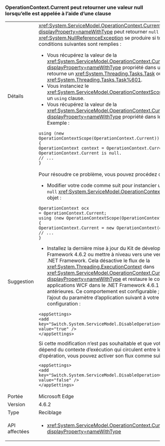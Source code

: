 ### <a name="operationcontextcurrent-may-return-null-when-called-in-a-using-clause"></a>OperationContext.Current peut retourner une valeur null lorsqu’elle est appelée à l’aide d’une clause

|   |   |
|---|---|
|Détails|<xref:System.ServiceModel.OperationContext.Current?displayProperty=nameWithType> peut retourner <code>null</code> et un <xref:System.NullReferenceException> se produire si toutes les conditions suivantes sont remplies :<ul><li>Vous récupérez la valeur de la <xref:System.ServiceModel.OperationContext.Current?displayProperty=nameWithType> propriété dans une méthode qui retourne un <xref:System.Threading.Tasks.Task> ou <xref:System.Threading.Tasks.Task%601>.</li><li>Vous instanciez le <xref:System.ServiceModel.OperationContextScope> de l’objet dans un <code>using</code> clause.</li><li>Vous récupérez la valeur de la <xref:System.ServiceModel.OperationContext.Current?displayProperty=nameWithType> propriété dans le <code>using statement</code>. Exemple :</li></ul><pre><code class="language-csharp">using (new OperationContextScope(OperationContext.Current))&#13;&#10;{&#13;&#10;OperationContext context = OperationContext.Current;      // OperationContext.Current is null.&#13;&#10;// ...&#13;&#10;}&#13;&#10;</code></pre>|
|Suggestion|Pour résoudre ce problème, vous pouvez procédez comme suit :<ul><li>Modifier votre code comme suit pour instancier un nouvel non -<code>null</code> <xref:System.ServiceModel.OperationContext.Current%2A> objet :</li></ul><pre><code class="language-csharp">OperationContext ocx = OperationContext.Current;&#13;&#10;using (new OperationContextScope(OperationContext.Current))&#13;&#10;{&#13;&#10;OperationContext.Current = new OperationContext(ocx.Channel);&#13;&#10;// ...&#13;&#10;}&#13;&#10;</code></pre><ul><li>Installez la dernière mise à jour du Kit de développement .NET Framework 4.6.2 ou mettre à niveau vers une version ultérieure du .NET Framework. Cela désactive le flux de la <xref:System.Threading.ExecutionContext> dans <xref:System.ServiceModel.OperationContext.Current?displayProperty=nameWithType> et restaure le comportement des applications WCF dans le .NET Framework 4.6.1 et versions antérieures. Ce comportement est configurable ; Il est équivalent à l’ajout du paramètre d’application suivant à votre fichier de configuration :</li></ul><pre><code class="language-xml">&lt;appSettings&gt;&#13;&#10;&lt;add key=&quot;Switch.System.ServiceModel.DisableOperationContextAsyncFlow&quot; value=&quot;true&quot; /&gt;&#13;&#10;&lt;/appSettings&gt;&#13;&#10;</code></pre>Si cette modification n’est pas souhaitable et que votre application dépend du contexte d’exécution qui circulent entre les contextes d’opération, vous pouvez activer son flux comme suit :<pre><code class="language-xml">&lt;appSettings&gt;&#13;&#10;&lt;add key=&quot;Switch.System.ServiceModel.DisableOperationContextAsyncFlow&quot; value=&quot;false&quot; /&gt;&#13;&#10;&lt;/appSettings&gt;&#13;&#10;</code></pre>|
|Portée|Microsoft Edge|
|Version|4.6.2|
|Type|Reciblage|
|API affectées|<ul><li><xref:System.ServiceModel.OperationContext.Current?displayProperty=nameWithType></li></ul>|

